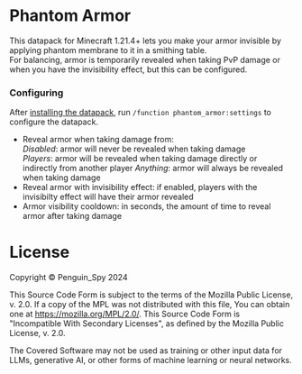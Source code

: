 # Phantom Armor
This datapack for Minecraft 1.21.4+ lets you make your armor invisible by applying phantom membrane to it in a smithing table.  
For balancing, armor is temporarily revealed when taking PvP damage or when you have the invisibility effect, but this can be configured.

### Configuring
After [installing the datapack](https://minecraft.wiki/w/Tutorial:Installing_a_data_pack), run `/function phantom_armor:settings` to configure the datapack.  
- Reveal armor when taking damage from:  
  *Disabled*: armor will never be revealed when taking damage  
  *Players*: armor will be revealed when taking damage directly or indirectly from another player
  *Anything*: armor will always be revealed when taking damage
- Reveal armor with invisibility effect: if enabled, players with the invisibilty effect will have their armor revealed
- Armor visibility cooldown: in seconds, the amount of time to reveal armor after taking damage

# License
Copyright © Penguin_Spy 2024

This Source Code Form is subject to the terms of the Mozilla Public
License, v. 2.0. If a copy of the MPL was not distributed with this
file, You can obtain one at https://mozilla.org/MPL/2.0/.
This Source Code Form is "Incompatible With Secondary Licenses", as
defined by the Mozilla Public License, v. 2.0.

The Covered Software may not be used as training or other input data
for LLMs, generative AI, or other forms of machine learning or neural
networks.
